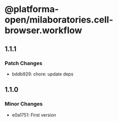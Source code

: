 # @platforma-open/milaboratories.cell-browser.workflow

## 1.1.1

### Patch Changes

- bddb929: chore: update deps

## 1.1.0

### Minor Changes

- e0a1751: First version
